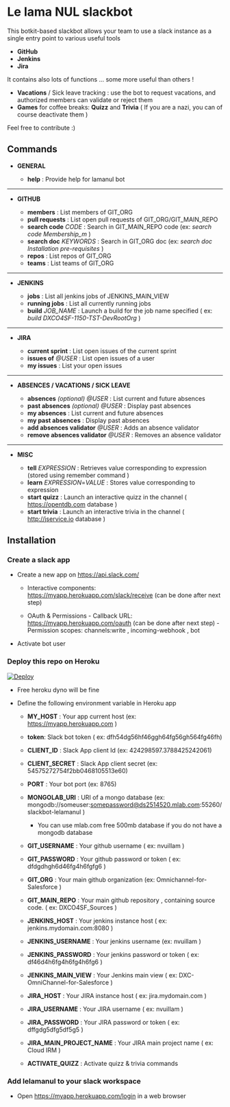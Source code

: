 # Le lama NUL slackbot

This botkit-based slackbot allows your team to use a slack instance as a single entry point to various useful tools

- **GitHub**
- **Jenkins**
- **Jira**

It contains also lots of functions ... some more useful than others !

- **Vacations** / Sick leave tracking : use the bot to request vacations, and authorized members can validate or reject them
- **Games** for coffee breaks: **Quizz** and **Trivia** ( If you are a nazi, you can of course deactivate them )

Feel free to contribute :)


## Commands

- **GENERAL**

  - **help** : Provide help for lamanul bot

----------

- **GITHUB**

  - **members** : List members of GIT_ORG
  - **pull requests** : List open pull requests of GIT_ORG/GIT_MAIN_REPO
  - **search code** _CODE_ : Search in GIT_MAIN_REPO code (ex: _search code Membership_m_ )
  - **search doc** _KEYWORDS_ : Search in GIT_ORG doc (ex: _search doc Installation pre-requisites_ )
  - **repos** : List repos of GIT_ORG
  - **teams** : List teams of GIT_ORG

----------

- **JENKINS**

  - **jobs** : List all jenkins jobs of JENKINS_MAIN_VIEW
  - **running jobs** : List all currently running jobs  
  - **build** _JOB_NAME_ : Launch a build for the job name specified ( ex: _build DXCO4SF-1150-TST-DevRootOrg_ )

----------

- **JIRA**

  - **current sprint** : List open issues of the current sprint
  - **issues of** _@USER_ : List open issues of a user
  - **my issues**  : List your open issues

----------

- **ABSENCES / VACATIONS / SICK LEAVE**

  - **absences** _(optional) @USER_ : List current and future absences 
  - **past absences** _(optional) @USER_ : Display past absences 
  - **my absences** : List current and future absences 
  - **my past absences** : Display past absences
  - **add absences validator** _@USER_ : Adds an absence validator
  - **remove absences validator** _@USER_ : Removes an absence validator

----------

- **MISC**

  - **tell** _EXPRESSION_ : Retrieves value corresponding to expression (stored using remember command )
  - **learn** _EXPRESSION_=_VALUE_ : Stores value corresponding to expression
  - **start quizz** : Launch an interactive quizz in the channel ( https://opentdb.com database )
  - **start trivia** : Launch an interactive trivia in the channel ( http://jservice.io database )


## Installation

### Create a slack app

- Create a new app on https://api.slack.com/

  - Interactive components: https://myapp.herokuapp.com/slack/receive (can be done after next step)

  - OAuth & Permissions
  		- Callback URL: https://myapp.herokuapp.com/oauth (can be done after next step)
  		- Permission scopes: channels:write , incoming-webhook , bot
 
 - Activate bot user

### Deploy this repo on Heroku

[![Deploy](https://www.herokucdn.com/deploy/button.svg)](https://heroku.com/deploy?template=https://github.com/nvuillam/slackbot-lelamanul)

- Free heroku dyno will be fine

- Define the following environment variable in Heroku app

  - **MY_HOST** : Your app current host (ex: https://myapp.herokuapp.com )
  - **token**: Slack bot token ( ex: dfh54dg56hf46ggh64fg56gh564fg46fh)
  - **CLIENT_ID** : Slack App client Id (ex: 424298597.3788425242061) 
  - **CLIENT_SECRET** : Slack App client secret (ex: 54575272754f2bb0468105513e60) 
  - **PORT** : Your bot port (ex: 8765)
  
  - **MONGOLAB_URI** : URI of a mongo database (ex: mongodb://someuser:somepassword@ds2514520.mlab.com:55260/slackbot-lelamanul )
    - You can use mlab.com free 500mb database if you do not have a mongodb database

  - **GIT_USERNAME** : Your github username ( ex: nvuillam )
  - **GIT_PASSWORD** : Your github password or token ( ex: dfdgdhgh6d46fg4h6fgfg6 )

  - **GIT_ORG** : Your main github organization  (ex: Omnichannel-for-Salesforce )
  - **GIT_MAIN_REPO** : Your main github repository , containing source code. ( ex: DXCO4SF_Sources )

  - **JENKINS_HOST** : Your jenkins instance host ( ex: jenkins.mydomain.com:8080 )
  - **JENKINS_USERNAME** : Your jenkins username (ex: nvuillam )
  - **JENKINS_PASSWORD** : Your jenkins password or token ( ex: df46d4h6fg4h6fg4h6fg6 )
  - **JENKINS_MAIN_VIEW** : Your Jenkins main view ( ex: DXC-OmniChannel-for-Salesforce )

  - **JIRA_HOST** : Your JIRA instance host ( ex: jira.mydomain.com )
  - **JIRA_USERNAME** : Your JIRA username ( ex: nvuillam )
  - **JIRA_PASSWORD** : Your JIRA password or token ( ex: dffgdg5dfg5df5g5 )
  - **JIRA_MAIN_PROJECT_NAME** : Your JIRA main project name ( ex: Cloud IRM )

  - **ACTIVATE_QUIZZ** : Activate quizz & trivia commands

### Add lelamanul to your slack workspace

- Open https://myapp.herokuapp.com/login in a web browser
